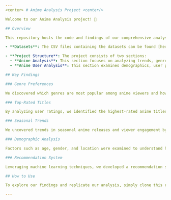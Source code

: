 ```yaml
---
<center> # Anime Analysis Project <center/>

Welcome to our Anime Analysis project! 🎉

## Overview

This repository hosts the code and findings of our comprehensive analysis of anime trends, preferences, and demographics. We've delved into a vast dataset of anime titles, user ratings, genres, and other metadata to uncover fascinating insights into the world of anime fandom.

- **Datasets**: The CSV files containing the datasets can be found [here](https://drive.google.com/drive/folders/151TpnljhWU69pJwJpHWpDe2vbcxDAPrM?usp=sharing) or you can create your own [here](https://github.com/Sajid030/anime_dataset_generator).

- **Project Structure**: The project consists of two sections:
  - **Anime Analysis**: This section focuses on analyzing trends, genres, ratings, and seasonal patterns of anime titles.
  - **Anime User Analysis**: This section examines demographics, user preferences, and engagement with anime content.

## Key Findings

### Genre Preferences

We discovered which genres are most popular among anime viewers and how preferences vary across different demographics.

### Top-Rated Titles

By analyzing user ratings, we identified the highest-rated anime titles and explored the factors contributing to their popularity.

### Seasonal Trends

We uncovered trends in seasonal anime releases and viewer engagement by examining release dates and viewership patterns.

### Demographic Analysis

Factors such as age, gender, and location were examined to understand how they influence anime preferences and viewing habits.

### Recommendation System

Leveraging machine learning techniques, we developed a recommendation system to suggest anime titles based on user preferences.

## How to Use

To explore our findings and replicate our analysis, simply clone this repository and follow the instructions in the documentation. Feel free to adapt our code for your own projects or contribute to further research in the anime community.

---
```

